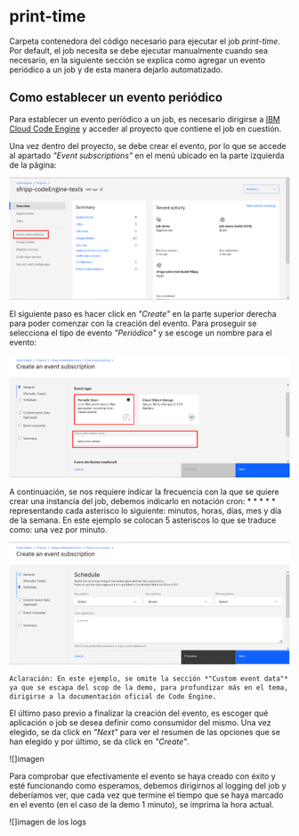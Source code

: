# print-time
Carpeta contenedora del código necesario para ejecutar el job *print-time*. Por default, el job necesita se debe ejecutar manualmente cuando sea necesario, en la siguiente sección se explica como agregar un evento periódico a un job y de esta manera dejarlo automatizado. 

## Como establecer un evento periódico
Para establecer un evento periódico a un job, es necesario dirigirse a [IBM Cloud Code Engine](https://cloud.ibm.com/codeengine/projects) y acceder al proyecto que contiene el job en cuestión.

Una vez dentro del proyecto, se debe crear el evento, por lo que se accede al apartado *"Event subscriptions"* en el menú ubicado en la parte izquierda de la página:

![](../imgs/CronTutorial1.png)

El siguiente paso es hacer click en *"Create"* en la parte superior derecha para poder comenzar con la creación del evento. Para proseguir se selecciona el tipo de evento *"Periódico"* y se escoge un nombre para el evento:

![](../imgs/CronTutorial2.png)

A continuación, se nos requiere indicar la frecuencia con la que se quiere crear una instancia del job, debemos indicarlo en notación cron: * * * * * representando cada asterisco lo siguiente: minutos, horas, días, mes y día de la semana. En este ejemplo se colocan 5 asteriscos lo que se traduce como: una vez por minuto.

![](../imgs/CronTutorial3.png)

    Aclaración: En este ejemplo, se omite la sección *"Custom event data"* ya que se escapa del scop de la demo, para profundizar más en el tema, dirigirse a la documentación oficial de Code Engine.

El último paso previo a finalizar la creación del evento, es escoger qué aplicación o job se desea definir como consumidor del mismo. Una vez elegido, se da click en *"Next"* para ver el resumen de las opciones que se han elegido y por último, se da click en *"Create"*.

![]imagen

Para comprobar que efectivamente el evento se haya creado con éxito y esté funcionando como esperamos, debemos dirigirnos al logging del job y deberíamos ver, que cada vez que termine el tiempo que se haya marcado en el evento (en el caso de la demo 1 minuto), se imprima la hora actual.

![]imagen de los logs